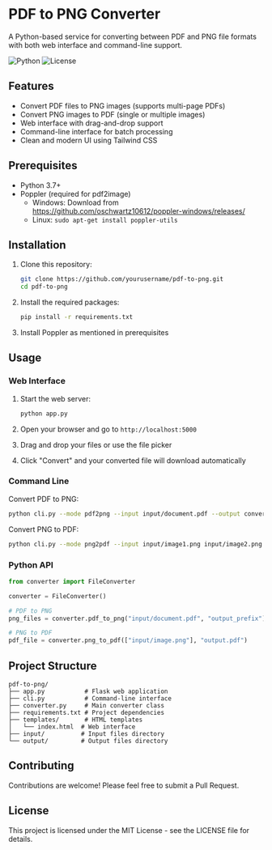 # PDF to PNG Converter

A Python-based service for converting between PDF and PNG file formats with both web interface and command-line support.

![Python](https://img.shields.io/badge/Python-3.7%2B-blue)
![License](https://img.shields.io/badge/License-MIT-green)

## Features

- Convert PDF files to PNG images (supports multi-page PDFs)
- Convert PNG images to PDF (single or multiple images)
- Web interface with drag-and-drop support
- Command-line interface for batch processing
- Clean and modern UI using Tailwind CSS

## Prerequisites

- Python 3.7+
- Poppler (required for pdf2image)
  - Windows: Download from https://github.com/oschwartz10612/poppler-windows/releases/
  - Linux: `sudo apt-get install poppler-utils`

## Installation

1. Clone this repository:
   ```bash
   git clone https://github.com/yourusername/pdf-to-png.git
   cd pdf-to-png
   ```

2. Install the required packages:
   ```bash
   pip install -r requirements.txt
   ```

3. Install Poppler as mentioned in prerequisites

## Usage

### Web Interface

1. Start the web server:
   ```bash
   python app.py
   ```

2. Open your browser and go to `http://localhost:5000`
3. Drag and drop your files or use the file picker
4. Click "Convert" and your converted file will download automatically

### Command Line

Convert PDF to PNG:
```bash
python cli.py --mode pdf2png --input input/document.pdf --output converted
```

Convert PNG to PDF:
```bash
python cli.py --mode png2pdf --input input/image1.png input/image2.png --output combined.pdf
```

### Python API

```python
from converter import FileConverter

converter = FileConverter()

# PDF to PNG
png_files = converter.pdf_to_png("input/document.pdf", "output_prefix")

# PNG to PDF
pdf_file = converter.png_to_pdf(["input/image.png"], "output.pdf")
```

## Project Structure

```
pdf-to-png/
├── app.py           # Flask web application
├── cli.py           # Command-line interface
├── converter.py     # Main converter class
├── requirements.txt # Project dependencies
├── templates/       # HTML templates
│   └── index.html  # Web interface
├── input/          # Input files directory
└── output/         # Output files directory
```

## Contributing

Contributions are welcome! Please feel free to submit a Pull Request.

## License

This project is licensed under the MIT License - see the LICENSE file for details.
